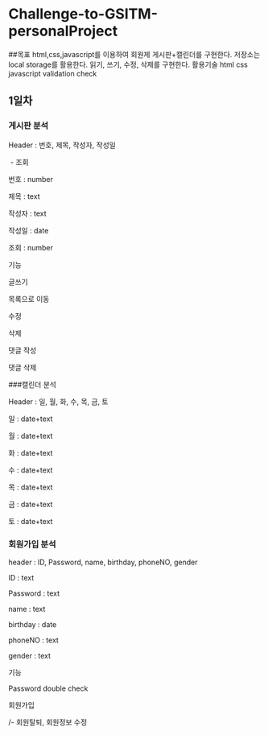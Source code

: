 # Challenge-to-GSITM-personalProject

##목표
html,css,javascript를 이용하여 회원제 게시판+캘린더를 구현한다.
저장소는 local storage를 활용한다.
읽기, 쓰기, 수정, 삭제를 구현한다.
활용기술
html
css
javascript
validation check

## 1일차
### 게시판 분석

Header : 번호, 제목, 작성자, 작성일

​ - 조회

번호 : number

제목 : text

작성자 : text

작성일 : date

조회 : number



기능

  글쓰기

  목록으로 이동

  수정

  삭제

  댓글 작성

  댓글 삭제

###캘린더 분석

Header : 일, 월, 화, 수, 목, 금, 토

일 : date+text

월 : date+text

화 : date+text

수 : date+text

목 : date+text

금 : date+text

토 : date+text


### 회원가입 분석

header : ID, Password, name, birthday, phoneNO, gender

ID : text

Password : text

name : text

birthday : date

phoneNO : text

gender : text


기능
  
  Password double check
  
  회원가입
  
  /- 회원탈퇴, 회원정보 수정

